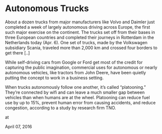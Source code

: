 # Autonomous Trucks
About a dozen trucks from major manufacturers like Volvo and Daimler just completed a week of largely autonomous driving across Europe, the first such major exercise on the continent. The trucks set off from their bases in three European countries and completed their journeys in Rotterdam in the Netherlands today (Apr. 6). One set of trucks, made by the Volkswagen subsidiary Scania, traveled more than 2,000 km and crossed four borders to get there [..]

While self-driving cars from Google or Ford get most of the credit for capturing the public imagination, commercial uses for autonomous or nearly autonomous vehicles, like tractors from John Deere, have been quietly putting the concept to work in a business setting.

When trucks autonomously follow one another, it’s called “platooning.” They’re connected by wifi and can leave a much smaller gap between vehicles than when humans are at the wheel. Platooning can reduce fuel use by up to 15%, prevent human error from causing accidents, and reduce congestion, according to a study by research firm TNO. 







at

April 07, 2016















